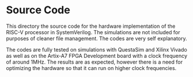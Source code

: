 # Source Code

This directory the source code for the hardware implementation of the RISC-V processor in SystemVerilog. The simulations are not included for purposes of cleaner file management. The codes are very self explanatory.

The codes are fully tested on simulations with QuestaSim and Xilinx Vivado as well as on the Artix-A7 FPGA Development board with a clock frequency of around 1MHz. The results are as expected, however there is a need for optimizing the hardware so that it can run on higher clock frequencies.
